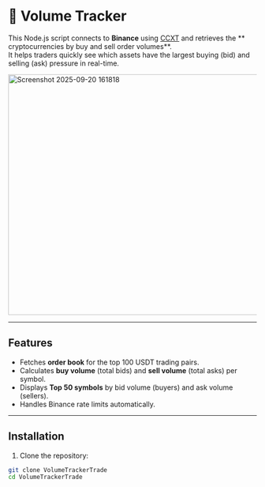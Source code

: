 # 🏦 Volume Tracker

This Node.js script connects to **Binance** using [CCXT](https://github.com/ccxt/ccxt) and retrieves the ** cryptocurrencies by buy and sell order volumes**.  
It helps traders quickly see which assets have the largest buying (bid) and selling (ask) pressure in real-time.


<img width="513" height="487" alt="Screenshot 2025-09-20 161818" src="https://github.com/user-attachments/assets/b548b675-f095-41c6-98da-c178a4eb29ca" />

---
## **Features**

- Fetches **order book** for the top 100 USDT trading pairs.  
- Calculates **buy volume** (total bids) and **sell volume** (total asks) per symbol.  
- Displays **Top 50 symbols** by bid volume (buyers) and ask volume (sellers).  
- Handles Binance rate limits automatically.

---

## **Installation**

1. Clone the repository:

```bash
git clone VolumeTrackerTrade
cd VolumeTrackerTrade
